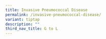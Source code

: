 ```yaml
---
title: Invasive Pneumococcal Disease
permalink: /invasive-pneumococcal-disease/
variant: tiptap
description: ""
third_nav_title: G to L
---
```

